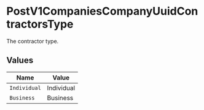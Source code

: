 # PostV1CompaniesCompanyUuidContractorsType

The contractor type.


## Values

| Name         | Value        |
| ------------ | ------------ |
| `Individual` | Individual   |
| `Business`   | Business     |
